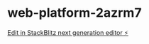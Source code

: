 # web-platform-2azrm7

[Edit in StackBlitz next generation editor ⚡️](https://stackblitz.com/~/github.com/registrocliente000/web-platform-2azrm7)